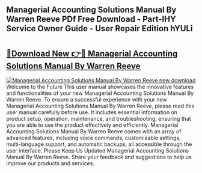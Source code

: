 ## Managerial Accounting Solutions Manual By Warren Reeve PDf Free Download - Part-IHY Service Owner Guide - User Repair Edition hYULi

# <h2><a href="http://bc6199.oget.top/?id=Managerial+Accounting+Solutions+Manual+By+Warren+Reeve">🔗Download New 👉🔴 Managerial Accounting Solutions Manual By Warren Reeve</a></h2>

[![Managerial Accounting Solutions Manual By Warren Reeve new download](https://i.imgur.com/5g1atiW.png)](http://bc6199.oget.top/?id=Managerial+Accounting+Solutions+Manual+By+Warren+Reeve)
Welcome to the Future This user manual showcases the innovative features and functionalities of your new Managerial Accounting Solutions Manual By Warren Reeve. To ensure a successful experience with your new Managerial Accounting Solutions Manual By Warren Reeve, please read this user manual carefully before use. It includes essential information on product setup, operation, maintenance, and troubleshooting, ensuring that you are able to use the product effectively and efficiently. Managerial Accounting Solutions Manual By Warren Reeve comes with an array of advanced features, including voice commands, customizable settings, multi-language support, and automatic backups, all accessible through the user interface. Please Keep Us Updated Managerial Accounting Solutions Manual By Warren Reeve. Share your feedback and suggestions to help us improve our products and services.
